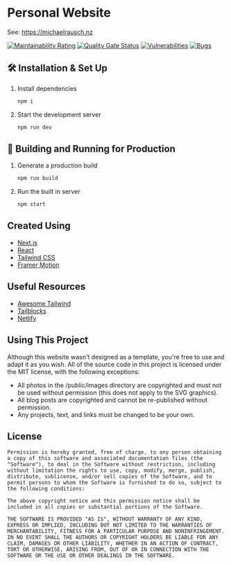 # Personal Website
See: https://michaelrausch.nz

[![Maintainability Rating](https://sonarcloud.io/api/project_badges/measure?project=michaelrausch_michaelrausch.nz-v4&metric=sqale_rating)](https://sonarcloud.io/dashboard?id=michaelrausch_michaelrausch.nz-v4)
[![Quality Gate Status](https://sonarcloud.io/api/project_badges/measure?project=michaelrausch_michaelrausch.nz-v4&metric=alert_status)](https://sonarcloud.io/dashboard?id=michaelrausch_michaelrausch.nz-v4)
[![Vulnerabilities](https://sonarcloud.io/api/project_badges/measure?project=michaelrausch_michaelrausch.nz-v4&metric=vulnerabilities)](https://sonarcloud.io/dashboard?id=michaelrausch_michaelrausch.nz-v4)
[![Bugs](https://sonarcloud.io/api/project_badges/measure?project=michaelrausch_michaelrausch.nz-v4&metric=bugs)](https://sonarcloud.io/dashboard?id=michaelrausch_michaelrausch.nz-v4)

## 🛠 Installation & Set Up

1. Install dependencies

   ```sh
   npm i
   ```

2. Start the development server

   ```sh
   npm run dev
   ```

## 🚀 Building and Running for Production

1. Generate a production build

   ```sh
   npm run build
   ```

2. Run the built in server

   ```sh
   npm start
   ```
   
## Created Using
- [Next.js](https://nextjs.org/)
- [React](https://reactjs.org/)
- [Tailwind CSS](https://tailwindcss.com/)
- [Framer Motion](https://www.framer.com/motion/)

## Useful Resources

- [Awesome Tailwind](https://github.com/aniftyco/awesome-tailwindcss/)
- [Tailblocks](https://tailblocks.cc/)
- [Netlify](https://www.netlify.com/)

## Using This Project
Although this website wasn't designed as a template, you're free to use and adapt it as you wish. All of the source code in this project is licensed under the MIT license, with the following exceptions:

- All photos in the /public/images directory are copyrighted and must not be used without permission (this does not apply to the SVG graphics).
- All blog posts are copyrighted and cannot be re-published without permission.
- Any projects, text, and links must be changed to be your own.

## License

```
Permission is hereby granted, free of charge, to any person obtaining a copy of this software and associated documentation files (the "Software"), to deal in the Software without restriction, including without limitation the rights to use, copy, modify, merge, publish, distribute, sublicense, and/or sell copies of the Software, and to permit persons to whom the Software is furnished to do so, subject to the following conditions:

The above copyright notice and this permission notice shall be included in all copies or substantial portions of the Software.

THE SOFTWARE IS PROVIDED "AS IS", WITHOUT WARRANTY OF ANY KIND, EXPRESS OR IMPLIED, INCLUDING BUT NOT LIMITED TO THE WARRANTIES OF MERCHANTABILITY, FITNESS FOR A PARTICULAR PURPOSE AND NONINFRINGEMENT. IN NO EVENT SHALL THE AUTHORS OR COPYRIGHT HOLDERS BE LIABLE FOR ANY CLAIM, DAMAGES OR OTHER LIABILITY, WHETHER IN AN ACTION OF CONTRACT, TORT OR OTHERWISE, ARISING FROM, OUT OF OR IN CONNECTION WITH THE SOFTWARE OR THE USE OR OTHER DEALINGS IN THE SOFTWARE.
```
